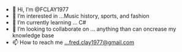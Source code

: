 - 👋 Hi, I’m @FCLAY1977
- 👀 I’m interested in ...Music history, sports, and fashion
- 🌱 I’m currently learning ... C#
- 💞️ I’m looking to collaborate on ... anything than can oncrease my knowledge base
- 📫 How to reach me ...fred.clay1977@gmail.com

<!---
FCLAY1977/FCLAY1977 is a ✨ special ✨ repository because its `README.md` (this file) appears on your GitHub profile.
You can click the Preview link to take a look at your changes.
--->

